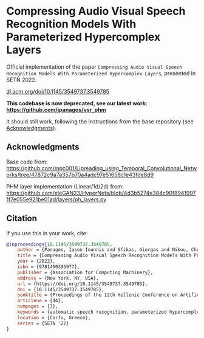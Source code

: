 # Compressing Audio Visual Speech Recognition Models With Parameterized Hypercomplex Layers

Official implementation of the paper `Compressing Audio Visual Speech Recognition Models With Parameterized Hypercomplex Layers`, presented in SETN 2022.

[dl.acm.org/doi/10.1145/3549737.3549785](https://dl.acm.org/doi/10.1145/3549737.3549785)

**This codebase is now deprecated, see our latest work: https://github.com/jpanagos/vsr_phm**

It should still work, following the instructions from the base repository (see [Acknowledgments](#acknowledgments)).

## Acknowledgments

Base code from: https://github.com/mpc001/Lipreading_using_Temporal_Convolutional_Networks/tree/47872c9a7a357b70a4adc97e51658c1e43fde8d9

PHM layer implementation (Linear/1d/2d) from:
https://github.com/eleGAN23/HyperNets/blob/4d3b5274e384c90f89419971f7e055e921be01ad/layers/ph_layers.py

## Citation

If you use this in your work, cite:

```bibtex
@inproceedings{10.1145/3549737.3549785,
    author = {Panagos, Iason Ioannis and Sfikas, Giorgos and Nikou, Christophoros},
    title = {Compressing Audio Visual Speech Recognition Models With Parameterized Hypercomplex Layers},
    year = {2022},
    isbn = {9781450395977},
    publisher = {Association for Computing Machinery},
    address = {New York, NY, USA},
    url = {https://doi.org/10.1145/3549737.3549785},
    doi = {10.1145/3549737.3549785},
    booktitle = {Proceedings of the 12th Hellenic Conference on Artificial Intelligence},
    articleno = {44},
    numpages = {7},
    keywords = {automatic speech recognition, parameterized hypercomplex multiplication, quaternions},
    location = {Corfu, Greece},
    series = {SETN '22}
}
```
